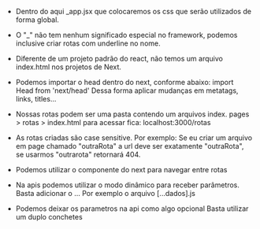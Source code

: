 * Dentro do aqui _app.jsx que colocaremos os css que serão utilizados de forma global.

* O "_" não tem nenhum significado especial no framework, podemos inclusive criar rotas com underline no nome.

* Diferente de um projeto padrão do react, não temos um arquivo index.html nos projetos de Next.

* Podemos importar o head dentro do next, conforme abaixo:
import Head from 'next/head'
Dessa forma aplicar mudanças em metatags, links, titles...

* Nossas rotas podem ser uma pasta contendo um arquivos index.
pages > rotas > index.html
para acessar fica: 
localhost:3000/rotas 

* As rotas criadas são case sensitive. Por exemplo: 
Se eu criar um arquivo em page chamado "outraRota"
a url deve ser exatamente "outraRota", se usarmos "outrarota" retornará 404.

* Podemos utilizar o componente <Link> do next para navegar entre rotas

* Na apis podemos utilizar o modo dinâmico para receber parâmetros. 
Basta adicionar o ...
Por exemplo o arquivo [...dados].js

* Podemos deixar os parametros na api como algo opcional
Basta utilizar um duplo conchetes